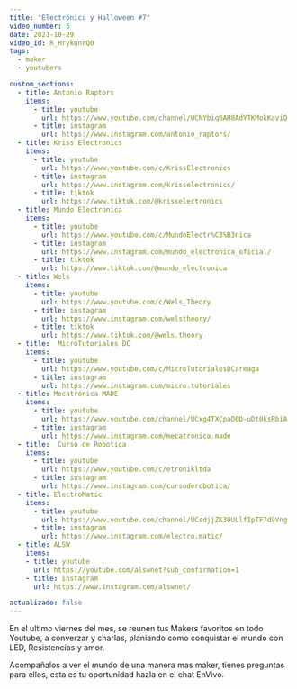 ```yaml
---
title: "Electrónica y Halloween #7"
video_number: 5
date: 2021-10-29
video_id: R_HryknnrQ0
tags:
  - maker
  - youtubers

custom_sections:
  - title: Antonio Raptors
    items:
      - title: youtube
        url: https://www.youtube.com/channel/UCNYbiq6AH8AdYTKMokKaviQ
      - title: instagram
        url: https://www.instagram.com/antonio_raptors/
  - title: Kriss Electronics
    items:
      - title: youtube
        url: https://www.youtube.com/c/KrissElectronics
      - title: instagram
        url: https://www.instagram.com/krisselectronics/
      - title: tiktok
        url: https://www.tiktok.com/@krisselectronics
  - title: Mundo Electronica
    items:
      - title: youtube
        url: https://www.youtube.com/c/MundoElectr%C3%B3nica
      - title: instagram
        url: https://www.instagram.com/mundo_electronica_oficial/
      - title: tiktok
        url: https://www.tiktok.com/@mundo_electronica
  - title: Wels
    items:
      - title: youtube
        url: https://www.youtube.com/c/Wels_Theory
      - title: instagram
        url: https://www.instagram.com/welstheory/
      - title: tiktok
        url: https://www.tiktok.com/@wels.theory
  - title:  MicroTutoriales DC
    items:
      - title: youtube
        url: https://www.youtube.com/c/MicroTutorialesDCareaga
      - title: instagram
        url: https://www.instagram.com/micro.tutoriales
  - title: Mecatrónica MADE
    items:
      - title: youtube
        url: https://www.youtube.com/channel/UCxg4TXCpaO0D-uDt0ksRbiA
      - title: instagram
        url: https://www.instagram.com/mecatronica.made
  - title:  Curso de Robotica 
    items:
      - title: youtube
        url: https://www.youtube.com/c/etronikltda
      - title: instagram
        url: https://www.instagram.com/cursoderobotica/
  - title: ElectroMatic 
    items:
      - title: youtube
        url: https://www.youtube.com/channel/UCsdjjZK3OULlfIpTF7d9Vng
      - title: instagram
        url: https://www.instagram.com/electro.matic/
  - title: ALSW
    items:
    - title: youtube
      url: https://youtube.com/alswnet?sub_confirmation=1
    - title: instagram
      url: https://www.instagram.com/alswnet/

actualizado: false
---
```


En el ultimo viernes del mes, se reunen tus Makers favoritos en todo Youtube, a converzar y charlas, planiando como conquistar el mundo con LED, Resistencias y amor.

Acompañalos a ver el mundo de una manera mas maker, tienes preguntas para ellos, esta es tu oportunidad hazla en el chat EnVivo.
